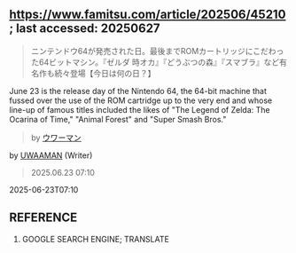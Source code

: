 ## https://www.famitsu.com/article/202506/45210; last accessed: 20250627

> ニンテンドウ64が発売された日。最後までROMカートリッジにこだわった64ビットマシン。『ゼルダ 時オカ』『どうぶつの森』『スマブラ』など有名作も続々登場【今日は何の日？】

June 23 is the release day of the Nintendo 64, the 64-bit machine that fussed over the use of the ROM cartridge up to the very end and whose line-up of famous titles included the likes of "The Legend of Zelda: The Ocarina of Time," "Animal Forest" and "Super Smash Bros."

> by [ウワーマン](https://www.famitsu.com/author/17/page/1)

by [UWAAMAN](https://www.famitsu.com/author/17/page/1) (Writer)

> 2025.06.23 07:10

2025-06-23T07:10

## REFERENCE

1) GOOGLE SEARCH ENGINE; TRANSLATE